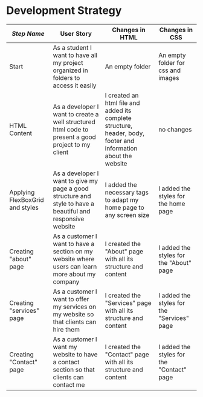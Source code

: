 # Development Strategy

| _Step Name_ | User Story | Changes in HTML | Changes in CSS |
| --- | --- | --- | --- | 
| Start | As a student I want to have all my project organized in folders to access it easily | An empty folder| An empty folder for css and images |
| HTML Content| As a developer I want to create a well structured html code to present a good project to my client |I created an html file and added its complete structure, header, body, footer and information about the website | no changes | 
|Applying FlexBoxGrid and styles | As a developer I want to give my page a good structure and style to have a beautiful and responsive website| I added the necessary tags to adapt my home page to any screen size | I added the styles for the home page |
|Creating  "about" page | As a customer I want to have a section on my website where users can learn more about my company | I created the "About" page with all its structure and content | I added the styles for the "About" page |
| Creating  "services" page  | As a customer I want to offer my services on my website so that clients can hire them |I created the "Services" page with all its structure and content |I added the styles for the "Services" page |
| Creating  "Contact" page | As a customer I want my website to have a contact section so that clients can contact me | I created the "Contact" page with all its structure and content | I added the styles for the "Contact" page |